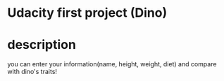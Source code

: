 # Udacity first project (Dino)

# description

you can enter your information(name, height, weight, diet) and compare with dino's traits!
